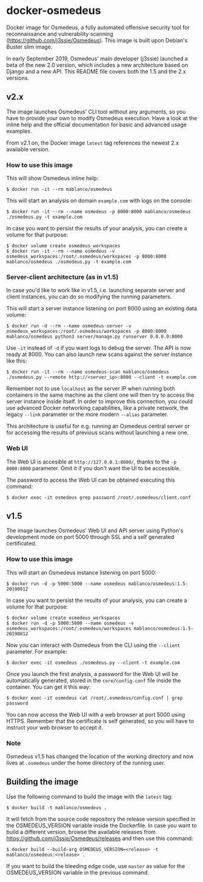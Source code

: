 # docker-osmedeus

Docker image for Osmedeus, a fully automated offensive security tool for reconnaissance and vulnerability scanning (<https://github.com/j3ssie/Osmedeus>). This image is built upon Debian's Buster slim image.

In early September 2019, Osmedeus' main developer (j3ssie) launched a beta of the new 2.0 version, which includes a new architecture based on Django and a new API. This README file covers both the 1.5 and the 2.x versions.

## v2.x

The image launches Osmedeus' CLI tool without any arguments, so you have to provide your own to modify Osmedeus execution. Have a look at the inline help and the official documentation for basic and advanced usage examples.

From v2.1 on, the Docker image `latest` tag references the newest 2.x available version.

### How to use this image

This will show Osmedeus inline help:

    $ docker run -it --rm mablanco/osmedeus

This will start an analysis on domain `example.com` with logs on the console:

    $ docker run -it --rm --name osmedeus -p 8000:8000 mablanco/osmedeus ./osmedeus.py -t example.com

In case you want to persist the results of your analysis, you can create a volume for that purpose:

    $ docker volume create osmedeus_workspaces
    $ docker run -it --rm --name osmedeus -v osmedeus_workspaces:/root/.osmedeus/workspaces -p 8000:8000 mablanco/osmedeus ./osmedeus.py -t example.com

### Server-client architecture (as in v1.5)

In case you'd like to work like in v1.5, i.e. launching separate server and client instances, you can do so modifying the running parameters.

This will start a server instance listening on port 8000 using an existing data volume:

    $ docker run -d --rm --name osmedeus-server -v osmedeus_workspaces:/root/.osmedeus/workspaces -p 8000:8000 mablanco/osmedeus python3 server/manage.py runserver 0.0.0.0:8000

Use `-it` instead of `-d` if you want logs to debug the server. The API is now ready at 8000. You can also launch new scans against the server instance like this:

    $ docker run -it --rm --name osmedeus-scan mablanco/osmedeus ./osmedeus.py --remote http://<server_ip>:8000 --client -t example.com

Remember not to use `localhost` as the server IP when running both containers in the same machine as the client one will then try to access the server instance inside itself. In order to improve this connection, you could use advanced Docker networking capabilities, like a private network, the legacy `--link` parameter or the more modern `--alias` parameter.

This architecture is useful for e.g. running an Osmedeus central server or for accessing the results of previous scans without launching a new one.

### Web UI

The Web UI is accesible at `http://127.0.0.1:8000/`, thanks to the `-p 8000:8000` parameter. Omit it if you don't want the UI to be accessible.

The password to access the Web UI can be obtained executing this command:

    $ docker exec -it osmedeus grep password /root/.osmedeus/client.conf

## v1.5

The image launches Osmedeus' Web UI and API server using Python's development mode on port 5000 through SSL and a self generated certificated.

### How to use this image

This will start an Osmedeus instance listening on port 5000:

    $ docker run -d -p 5000:5000 --name osmedeus mablanco/osmedeus:1.5-20190812

In case you want to persist the results of your analysis, you can create a volume for that purpose:

    $ docker volume create osmedeus_workspaces
    $ docker run -d -p 5000:5000 --name osmedeus -v osmedeus_workspaces:/root/.osmedeus/workspaces mablanco/osmedeus:1.5-20190812

Now you can interact with Osmedeus from the CLI using the `--client` parameter. For example:

    $ docker exec -it osmedeus ./osmedeus.py --client -t example.com

Once you launch the first analysis, a password for the Web UI will be automatically generated, stored in the `core/config.conf` file inside the container. You can get it this way:

    $ docker exec -it osmedeus cat /root/.osmedeus/config.conf | grep password

You can now access the Web UI with a web browser at port 5000 using HTTPS. Remember that the certificate is self generated, so you will have to instruct your web browser to accept it.

### Note

Osmedeus v1.5 has changed the location of the working directory and now lives at `.osmedeus` under the home directory of the running user.

## Building the image

Use the following command to build the image with the `latest` tag:

    $ docker build -t mablanco/osmedeus .

It will fetch from the source code repository the release version specified in the OSMEDEUS_VERSION variable inside the Dockerfile. In case you want to build a different version, browse the available releases from <https://github.com/j3ssie/Osmedeus/releases> and then use this command:

    $ docker build --build-arg OSMEDEUS_VERSION=<release> -t mablanco/osmedeus:<release> .

If you want to build the bleeding edge code, use `master` as value for the OSMEDEUS_VERSION variable in the previous command.
